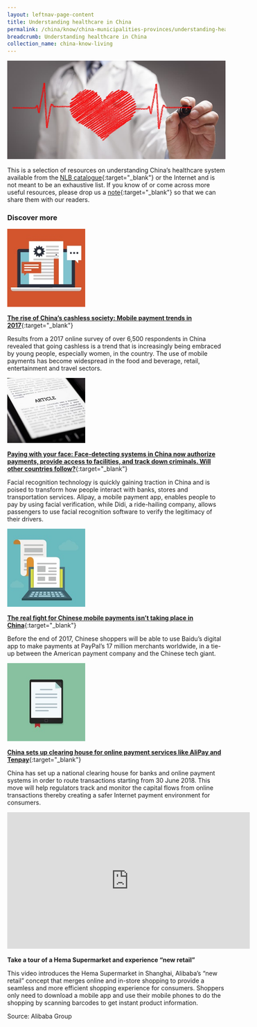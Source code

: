```yaml
---
layout: leftnav-page-content
title: Understanding healthcare in China
permalink: /china/know/china-municipalities-provinces/understanding-healthcare/
breadcrumb: Understanding healthcare in China
collection_name: china-know-living
---
```


<img src="\images\china-living\understanding-healthcare.jpg" alt="understanding healthcare" style="width:800px;" />

This is a selection of resources on understanding China’s healthcare system available from the [NLB catalogue](http://catalogue.nlb.gov.sg/){:target="_blank"} or the Internet and is not meant to be an exhaustive list. If you know of or come across more useful resources, please drop us a [note](mailto:ref@nlb.gov.sg){:target="_blank"} so that we can share them with our readers.

### **Discover more**

<img src="/images/resources/Article 4.jpg" style="width:180px;" />

[**The rise of China’s cashless society: Mobile payment trends in 2017**](http://technode.com/2017/08/15/the-rise-of-chinas-cashless-society-mobile-payment-trends-in-2017/){:target="_blank"}

Results from a 2017 online survey of over 6,500 respondents in China revealed that going cashless is a trend that is increasingly being embraced by young people, especially women, in the country.  The use of mobile payments has become widespread in the food and beverage, retail, entertainment and travel sectors.

<img src="/images/resources/Article 3.jpg" style="width:180px;" />

[**Paying with your face: Face-detecting systems in China now authorize payments, provide access to facilities, and track down criminals. Will other countries follow?**](https://www.technologyreview.com/s/603494/10-breakthrough-technologies-2017-paying-with-your-face/){:target="_blank"}

Facial recognition technology is quickly gaining traction in China and is poised to transform how people interact with banks, stores and transportation services. Alipay, a mobile payment app, enables people to pay by using facial verification, while Didi, a ride-hailing company, allows passengers to use facial recognition software to verify the legitimacy of their drivers.

<img src="/images/resources/Article 1.jpg" style="width:180px;" />

[**The real fight for Chinese mobile payments isn’t taking place in China**](https://qz.com/1039565/the-paypal-baidu-partnership-shows-the-real-fight-for-chinese-mobile-payments-isnt-happening-in-china/){:target="_blank"}

Before the end of 2017, Chinese shoppers will be able to use Baidu’s digital app to make payments at PayPal’s 17 million merchants worldwide, in a tie-up between the American payment company and the Chinese tech giant.

<img src="/images/resources/Article 2.jpg" style="width:180px;" />

[**China sets up clearing house for online payment services like AliPay and Tenpay**](http://www.scmp.com/business/companies/article/2105825/china-sets-clearing-house-online-payment-services-alipay-and){:target="_blank"}

China has set up a national clearing house for banks and online payment systems in order to route transactions starting from 30 June 2018. This move will help regulators track and monitor the capital flows from online transactions thereby creating a safer Internet payment environment for consumers.

<div class="bp-youtube">
<iframe width="560" height="315" src="https://www.youtube.com/embed/XNt18b5hOVE" frameborder="0" allow="accelerometer; autoplay; encrypted-media; gyroscope; picture-in-picture" allowfullscreen></iframe>
</div>

**Take a tour of a Hema Supermarket and experience “new retail”**

This video introduces the Hema Supermarket in Shanghai, Alibaba’s “new retail” concept that merges online and in-store shopping to provide a seamless and more efficient shopping experience for consumers. Shoppers only need to download a mobile app and use their mobile phones to do the shopping by scanning barcodes to get instant product information.

Source: Alibaba Group